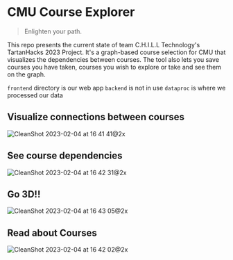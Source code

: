 # CMU Course Explorer

> Enlighten your path.

This repo presents the current state of team C.H.I.L.L Technology's TartanHacks 2023 Project. It's a graph-based course selection for CMU that visualizes the dependencies between courses. The tool also lets you save courses you have taken, courses you wish to explore or take and see them on the graph.

`frontend` directory is our web app
`backend` is not in use
`dataproc` is where we processed our data

## Visualize connections between courses

![CleanShot 2023-02-04 at 16 41 41@2x](https://user-images.githubusercontent.com/38693485/216790819-fa45cf23-d17f-4acb-a683-67052364490d.jpg)

## See course dependencies

![CleanShot 2023-02-04 at 16 42 31@2x](https://user-images.githubusercontent.com/38693485/216790815-2bcaeabd-8f64-4080-8587-ecb014fd9ed1.jpg)

## Go 3D!!

![CleanShot 2023-02-04 at 16 43 05@2x](https://user-images.githubusercontent.com/38693485/216790814-741c1b1d-a780-4119-b544-b1db944c0937.jpg)

## Read about Courses

![CleanShot 2023-02-04 at 16 42 02@2x](https://user-images.githubusercontent.com/38693485/216790817-e417abba-7572-4a46-ad3d-9846583b0f55.jpg)
